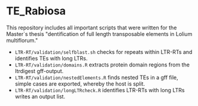 # TE_Rabiosa

This repository includes all important scripts that were written for the Master`s thesis "dentification of full length transposable elements in Lolium multiflorum."

- `LTR-RT/validation/selfblast.sh` checks for repeats within LTR-RTs and identifies TEs with long LTRs.
- `LTR-RT/validation/domains.R` extracts protein domain regions from the ltrdigest gff-output.
- `LTR-RT/validation/nestedElements.R` finds nested TEs in a gff file, simple cases are exported, whereby the host is split.
- `LTR-RT/validation/longLTRcheck.R` identifies LTR-RTs with long LTRs writes an output list. 
